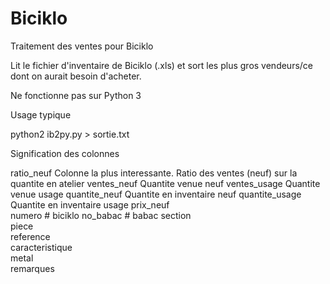 Biciklo
=======

Traitement des ventes pour Biciklo

Lit le fichier d'inventaire de Biciklo (.xls) et sort les plus gros vendeurs/ce dont on aurait besoin d'acheter.

Ne fonctionne pas sur Python 3

Usage typique

python2 ib2py.py > sortie.txt

Signification des colonnes

ratio_neuf       Colonne la plus interessante. 
		 Ratio des ventes (neuf) sur la quantite en atelier
ventes_neuf      Quantite venue neuf
ventes_usage	 Quantite venue usage
quantite_neuf	 Quantite en inventaire neuf
quantite_usage	 Quantite en inventaire usage
prix_neuf	 
numero		 # biciklo
no_babac	 # babac
section		 
piece		 
reference	 
caracteristique	 
metal		 
remarques	 

